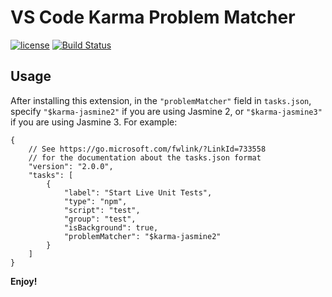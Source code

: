 # VS Code Karma Problem Matcher

[![license](https://img.shields.io/badge/license-MIT-blue.svg)](LICENSE) [![Build Status](https://travis-ci.org/rctay/vscode-karma-problem-matcher.svg?branch=master)](https://travis-ci.org/rctay/vscode-karma-problem-matcher) 

## Usage

After installing this extension, in the `"problemMatcher"` field in `tasks.json`, specify `"$karma-jasmine2"` if you
are using Jasmine 2, or `"$karma-jasmine3"` if you are using Jasmine 3. For example:

```
{
    // See https://go.microsoft.com/fwlink/?LinkId=733558
    // for the documentation about the tasks.json format
    "version": "2.0.0",
    "tasks": [
        {
            "label": "Start Live Unit Tests",
            "type": "npm",
            "script": "test",
            "group": "test",
            "isBackground": true,
            "problemMatcher": "$karma-jasmine2"
        }
    ]
}
```

**Enjoy!**
